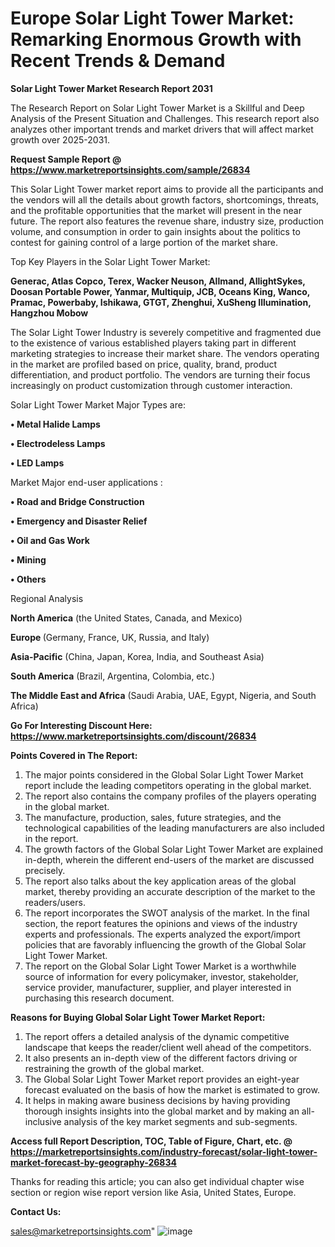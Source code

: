  # Europe Solar Light Tower Market: Remarking Enormous Growth with Recent Trends & Demand

<strong>Solar Light Tower Market Research Report 2031</strong>

The Research Report on Solar Light Tower Market is a Skillful and Deep Analysis of the Present Situation and Challenges. This research report also analyzes other important trends and market drivers that will affect market growth over 2025-2031.

<strong>Request Sample Report @ <a href=https://www.marketreportsinsights.com/sample/26834>https://www.marketreportsinsights.com/sample/26834</a></strong>

This Solar Light Tower market report aims to provide all the participants and the vendors will all the details about growth factors, shortcomings, threats, and the profitable opportunities that the market will present in the near future. The report also features the revenue share, industry size, production volume, and consumption in order to gain insights about the politics to contest for gaining control of a large portion of the market share.

Top Key Players in the Solar Light Tower Market:

<strong>Generac, Atlas Copco, Terex, Wacker Neuson, Allmand, AllightSykes, Doosan Portable Power, Yanmar, Multiquip, JCB, Oceans King, Wanco, Pramac, Powerbaby, Ishikawa, GTGT, Zhenghui, XuSheng Illumination, Hangzhou Mobow</strong>

The Solar Light Tower Industry is severely competitive and fragmented due to the existence of various established players taking part in different marketing strategies to increase their market share. The vendors operating in the market are profiled based on price, quality, brand, product differentiation, and product portfolio. The vendors are turning their focus increasingly on product customization through customer interaction.

Solar Light Tower Market Major Types are:

<strong>• Metal Halide Lamps

• Electrodeless Lamps

• LED Lamps</strong>

Market Major end-user applications :

<strong>• Road and Bridge Construction

• Emergency and Disaster Relief

• Oil and Gas Work

• Mining

• Others</strong>

Regional Analysis

</u><strong><b>North America</b></strong> (the United States, Canada, and Mexico)

<strong><b>Europe </b></strong>(Germany, France, UK, Russia, and Italy)

<strong><b>Asia-Pacific</b></strong> (China, Japan, Korea, India, and Southeast Asia)

<strong><b>South America</b></strong> (Brazil, Argentina, Colombia, etc.)

<strong><b>The Middle East and Africa</b></strong> (Saudi Arabia, UAE, Egypt, Nigeria, and South Africa)

<strong>Go For Interesting Discount Here: <a href=https://www.marketreportsinsights.com/discount/26834>https://www.marketreportsinsights.com/discount/26834</a></strong>

<strong>Points Covered in The Report:</strong>
<ol>
  <li>The major points considered in the Global Solar Light Tower Market report include the leading competitors operating in the global market.</li>
  <li>The report also contains the company profiles of the players operating in the global market.</li>
  <li>The manufacture, production, sales, future strategies, and the technological capabilities of the leading manufacturers are also included in the report.</li>
  <li>The growth factors of the Global Solar Light Tower Market are explained in-depth, wherein the different end-users of the market are discussed precisely.</li>
  <li>The report also talks about the key application areas of the global market, thereby providing an accurate description of the market to the readers/users.</li>
  <li>The report incorporates the SWOT analysis of the market. In the final section, the report features the opinions and views of the industry experts and professionals. The experts analyzed the export/import policies that are favorably influencing the growth of the Global Solar Light Tower Market.</li>
  <li>The report on the Global Solar Light Tower Market is a worthwhile source of information for every policymaker, investor, stakeholder, service provider, manufacturer, supplier, and player interested in purchasing this research document.</li>
</ol>
<strong>Reasons for Buying Global Solar Light Tower Market Report:</strong>

<ol>
  <li>The report offers a detailed analysis of the dynamic competitive landscape that keeps the reader/client well ahead of the competitors.</li>
  <li>It also presents an in-depth view of the different factors driving or restraining the growth of the global market.</li>
  <li>The Global Solar Light Tower Market report provides an eight-year forecast evaluated on the basis of how the market is estimated to grow.</li>
  <li>It helps in making aware business decisions by having providing thorough insights insights into the global market and by making an all-inclusive analysis of the key market segments and sub-segments.</li>
</ol>
<strong>Access full Report Description, TOC, Table of Figure, Chart, etc. @ <a href=https://marketreportsinsights.com/industry-forecast/solar-light-tower-market-forecast-by-geography-26834>https://marketreportsinsights.com/industry-forecast/solar-light-tower-market-forecast-by-geography-26834</a></strong>


Thanks for reading this article; you can also get individual chapter wise section or region wise report version like Asia, United States, Europe.

<strong>Contact Us:</strong>

sales@marketreportsinsights.com"
![image](https://github.com/user-attachments/assets/58381d10-e46b-4a53-a8a4-4464b657763c)
